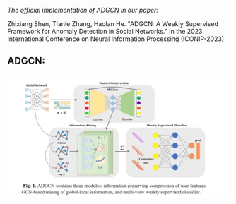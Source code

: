 *The official implementation of ADGCN in our paper:*   

Zhixiang Shen, Tianle Zhang, Haolan He. "ADGCN: A Weakly Supervised Framework for Anomaly Detection in Social Networks." In the 2023 International Conference on Neural Information Processing (ICONIP-2023)

  **ADGCN:**  
---
![ADGCN Fig](https://github.com/zxlearningdeep/ADGCN-project/blob/main/fig/ADGCN.png)

